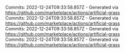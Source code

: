 Commits: 2022-12-24T09:33:58.857Z - Generated via https://github.com/marketplace/actions/artificial-grass
<br>
Commits: 2022-12-24T09:33:58.857Z - Generated via https://github.com/marketplace/actions/artificial-grass
<br>
Commits: 2022-12-24T09:33:58.857Z - Generated via https://github.com/marketplace/actions/artificial-grass
<br>
Commits: 2022-12-24T09:33:58.857Z - Generated via https://github.com/marketplace/actions/artificial-grass
<br>
